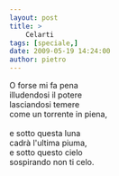 ```yaml
---
layout: post
title: >
    Celarti
tags: [speciale,]
date: 2009-05-19 14:24:00
author: pietro
---
```

O forse mi fa pena<br/>illudendosi il potere<br/>lasciandosi temere<br/>come un torrente in piena,<br/><br/>e sotto questa luna<br/>cadrà l'ultima piuma,<br/>e sotto questo cielo<br/>sospirando non ti celo.
